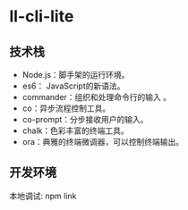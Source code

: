 # ll-cli-lite

## 技术栈
- Node.js：脚手架的运行环境。
- es6： JavaScript的新语法。
- commander：组织和处理命令行的输入 。
- co：异步流程控制工具。
- co-prompt：分步接收用户的输入。
- chalk：色彩丰富的终端工具。
- ora：典雅的终端微调器，可以控制终端输出。


## 开发环境

本地调试:
npm link